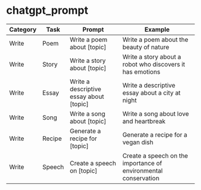 # chatgpt_prompt

|Category|Task|Prompt|Example|
|---|---|---|---|
|Write|Poem|Write a poem about [topic]|Write a poem about the beauty of nature|
|Write|Story|Write a story about [topic]|Write a story about a robot who discovers it has emotions|
|Write|Essay|Write a descriptive essay about [topic]|Write a descriptive essay about a city at night|
|Write|Song|Write a song about [topic]|Write a song about love and heartbreak|
|Write|Recipe|Generate a recipe for [topic]|Generate a recipe for a vegan dish|
|Write|Speech|Create a speech on [topic]|Create a speech on the importance of environmental conservation|
